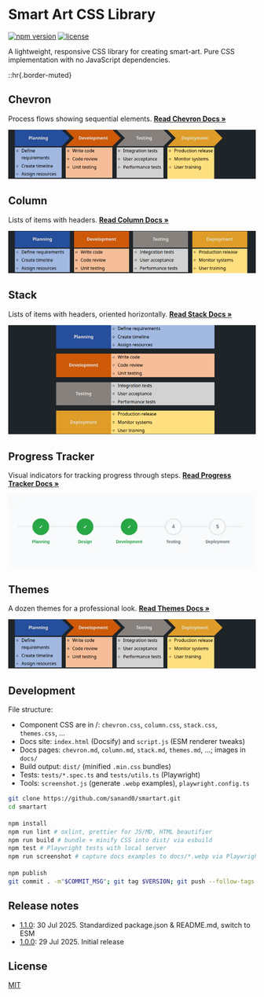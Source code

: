 # Smart Art CSS Library

[![npm version](https://img.shields.io/npm/v/smartart.svg)](https://www.npmjs.com/package/smartart)
[![license](https://img.shields.io/npm/l/smartart.svg)](https://github.com/sanand0/smartart/blob/main/LICENSE)

A lightweight, responsive CSS library for creating smart-art. Pure CSS implementation with no JavaScript dependencies.

::hr{.border-muted}

## Chevron

Process flows showing sequential elements. **[Read Chevron Docs &raquo;](chevron.md)**

[![Chevron Example](https://raw.githubusercontent.com/sanand0/smartart/main/docs/chevron-builtin-theme.webp)](chevron.md)

## Column

Lists of items with headers. **[Read Column Docs &raquo;](column.md)**

[![Column Example](https://raw.githubusercontent.com/sanand0/smartart/main/docs/column-builtin-theme.webp)](column.md)

## Stack

Lists of items with headers, oriented horizontally. **[Read Stack Docs &raquo;](stack.md)**

[![Stack Example](https://raw.githubusercontent.com/sanand0/smartart/main/docs/stack-builtin-theme.webp)](stack.md)

## Progress Tracker

Visual indicators for tracking progress through steps. **[Read Progress Tracker Docs &raquo;](progresstracker.md)**

[![Progress Tracker Example](https://raw.githubusercontent.com/sanand0/smartart/main/docs/progresstracker-basic.webp)](progresstracker.md)

## Themes

A dozen themes for a professional look. **[Read Themes Docs &raquo;](themes.md)**

[![Themes Example](https://raw.githubusercontent.com/sanand0/smartart/main/docs/chevron-builtin-theme.webp)](themes.md)

## Development

File structure:

- Component CSS are in /: `chevron.css`, `column.css`, `stack.css`, `themes.css`, ...
- Docs site: `index.html` (Docsify) and `script.js` (ESM renderer tweaks)
- Docs pages: `chevron.md`, `column.md`, `stack.md`, `themes.md`, ...; images in `docs/`
- Build output: `dist/` (minified `.min.css` bundles)
- Tests: `tests/*.spec.ts` and `tests/utils.ts` (Playwright)
- Tools: `screenshot.js` (generate `.webp` examples), `playwright.config.ts`

```bash
git clone https://github.com/sanand0/smartart.git
cd smartart

npm install
npm run lint # oxlint, prettier for JS/MD, HTML beautifier
npm run build # bundle + minify CSS into dist/ via esbuild
npm test # Playwright tests with local server
npm run screenshot # capture docs examples to docs/*.webp via Playwright

npm publish
git commit . -m"$COMMIT_MSG"; git tag $VERSION; git push --follow-tags
```

## Release notes

- [1.1.0](https://npmjs.com/package/smartart/v/1.1.0): 30 Jul 2025. Standardized package.json & README.md, switch to ESM
- [1.0.0](https://npmjs.com/package/smartart/v/1.0.0): 29 Jul 2025. Initial release

## License

[MIT](LICENSE)